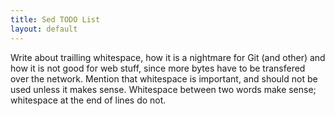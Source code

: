 ```yaml
---
title: Sed TODO List
layout: default
---
```


Write about trailling whitespace, how it is a nightmare for Git (and other)
and how it is not good for web stuff, since more bytes have to be transfered
over the network. Mention that whitespace is important, and should not be
used unless it makes sense. Whitespace between two words make sense; whitespace
at the end of lines do not.


